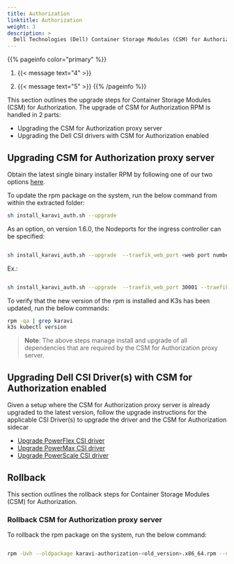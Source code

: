 ```yaml
---
title: Authorization
linktitle: Authorization
weight: 3
description: >
  Dell Technologies (Dell) Container Storage Modules (CSM) for Authorization Upgrade
---
```


{{% pageinfo color="primary" %}}
1. <span></span>{{< message text="4" >}}

2. <span></span>{{< message text="5" >}}
{{% /pageinfo %}}

This section outlines the upgrade steps for Container Storage Modules (CSM) for Authorization.  The upgrade of CSM for Authorization RPM is handled in 2 parts:
- Upgrading the CSM for Authorization proxy server
- Upgrading the Dell CSI drivers with CSM for Authorization enabled

## Upgrading CSM for Authorization proxy server

Obtain the latest single binary installer RPM by following one of our two options [here](../../installation/authorization-v1.x/authorization-v1.x#shell-script-installer).

To update the rpm package on the system, run the below command from within the extracted folder:

```bash
sh install_karavi_auth.sh --upgrade
```

As an option, on version 1.6.0, the Nodeports for the ingress controller can be specified:

```bash

sh install_karavi_auth.sh --upgrade  --traefik_web_port <web port number> --traefik_websecure_port <websecure port number>
```
Ex.:
```bash

sh install_karavi_auth.sh --upgrade  --traefik_web_port 30001 --traefik_websecure_port 30002
```

To verify that the new version of the rpm is installed and K3s has been updated, run the below commands:

```bash
rpm -qa | grep karavi
k3s kubectl version
```

>__Note__: The above steps manage install and upgrade of all dependencies that are required by the CSM for Authorization proxy server.

## Upgrading Dell CSI Driver(s) with CSM for Authorization enabled

Given a setup where the CSM for Authorization proxy server is already upgraded to the latest version, follow the upgrade instructions for the applicable CSI Driver(s) to upgrade the driver and the CSM for Authorization sidecar

- [Upgrade PowerFlex CSI driver](../../../../helm/drivers/upgrade/powerflex/)
- [Upgrade PowerMax CSI driver](../../../../helm/drivers/upgrade/powermax/)
- [Upgrade PowerScale CSI driver](../../../../helm/drivers/upgrade/isilon/)

## Rollback

This section outlines the rollback steps for Container Storage Modules (CSM) for Authorization.
### Rollback CSM for Authorization proxy server

To rollback the rpm package on the system, run the below command:

```bash

rpm -Uvh --oldpackage karavi-authorization-<old_version>.x86_64.rpm --nopreun --nopostun
```
